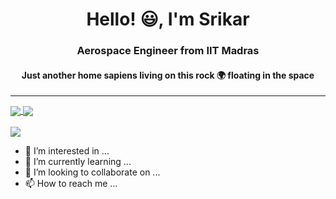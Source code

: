 <h1 align = "center"> Hello! 😃, I'm Srikar </h1>
<h3 align = "center"> Aerospace Engineer from IIT Madras </h3>
<h4 align = "center"> Just another home sapiens living on this rock 🌍 floating in the space </h4>
<hr>

<a href="">
  <img align="center" src="https://github-readme-stats.vercel.app/api?username=Srikar24&show_icons=true&repo=github-readme-stats" />
  <img align="center" src="https://github-readme-stats.vercel.app/api/top-langs/?username=Srikar24&layout=compact&repo=github-readme-stats" />
</a>
<br />
<br />
<a href="">
  <img align="center" src="https://github-readme-stats.vercel.app/api/wakatime?username=Srikar24&repo=github-readme-stats" />
</a>







- 👀 I’m interested in ...
- 🌱 I’m currently learning ...
- 💞️ I’m looking to collaborate on ...
- 📫 How to reach me ...
<!---
Sriker24/Sriker24 is a ✨ special ✨ repository because its `README.md` (this file) appears on your GitHub profile.
You can click the Preview link to take a look at your changes.
--->
